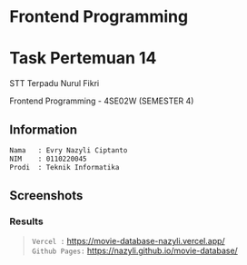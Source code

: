 # Frontend Programming
# Task Pertemuan 14

STT Terpadu Nurul Fikri

Frontend Programming - 4SE02W (SEMESTER 4)

## Information

```bash
Nama   : Evry Nazyli Ciptanto
NIM    : 0110220045
Prodi  : Teknik Informatika
```

## Screenshots

### Results
> `Vercel :` https://movie-database-nazyli.vercel.app/  
> `Github Pages:` https://nazyli.github.io/movie-database/
